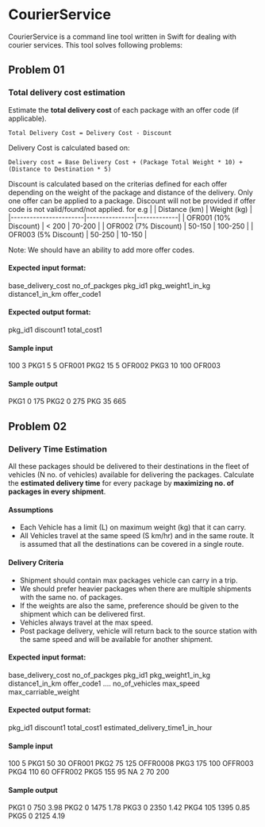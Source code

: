 # CourierService

CourierService is a command line tool written in Swift for dealing with courier services. This tool solves following problems:

## **Problem 01**

### Total delivery cost estimation
Estimate the **total delivery cost** of each package with an offer code (if applicable).

```
Total Delivery Cost = Delivery Cost - Discount
```
Delivery Cost is calculated based on:
```
Delivery cost = Base Delivery Cost + (Package Total Weight * 10) + (Distance to Destination * 5)
```
Discount is calculated based on the criterias defined for each offer depending on the weight of the package and distance of the delivery. Only one offer can be applied to a package. Discount will not be provided if offer code is not valid/found/not applied. 
for e.g
|                       | Distance (km) | Weight (kg) |
|-----------------------|---------------|-------------|
| OFR001 (10% Discount) | < 200         | 70-200      |
| OFR002 (7% Discount)  | 50-150        | 100-250     |
| OFR003 (5% Discount)  | 50-250        | 10-150      |

Note: We should have an ability to add more offer codes.

#### Expected input format:

base_delivery_cost no_of_packges
pkg_id1 pkg_weight1_in_kg distance1_in_km offer_code1

#### Expected output format:

pkg_id1 discount1 total_cost1

#### Sample input
100 3
PKG1 5 5 OFR001
PKG2 15 5 OFR002
PKG3 10 100 OFR003

#### Sample output
PKG1 0 175
PKG2 0 275
PKG 35 665

## **Problem 02**

### Delivery Time Estimation

All these packages should be delivered to their destinations in the fleet of vehicles (N no. of vehicles) available for delivering the packages. 
Calculate the **estimated delivery time** for every package by **maximizing no. of packages in every shipment**.
#### Assumptions
- Each Vehicle has a limit (L) on maximum weight (kg) that it can carry.
- All Vehicles travel at the same speed (S km/hr) and in the same route. It is assumed that all the destinations
 can be covered in a single route.

#### Delivery Criteria
- Shipment should contain max packages vehicle can carry in a trip.
- We should prefer heavier packages when there are multiple shipments with the same no. of packages.
- If the weights are also the same, preference should be given to the shipment which can be delivered first.
- Vehicles always travel at the max speed. 
- Post package delivery, vehicle will return back to the source station with the same speed and will be available for another shipment.

#### Expected input format:

base_delivery_cost no_of_packges
pkg_id1 pkg_weight1_in_kg distance1_in_km offer_code1
....
no_of_vehicles max_speed max_carriable_weight

#### Expected output format:

pkg_id1 discount1 total_cost1 estimated_delivery_time1_in_hour

#### Sample input
100 5
PKG1 50 30 OFR001
PKG2 75 125 OFFR0008
PKG3 175 100 OFFR003
PKG4 110 60 OFFR002
PKG5 155 95 NA
2 70 200

#### Sample output
PKG1 0 750 3.98
PKG2 0 1475 1.78
PKG3 0 2350 1.42
PKG4 105 1395 0.85
PKG5 0 2125 4.19

